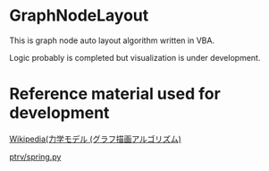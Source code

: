 # GraphNodeLayout
This is graph node auto layout algorithm written in VBA.

Logic probably is completed but visualization is under development.

# Reference material used for development

[Wikipedia(力学モデル (グラフ描画アルゴリズム)](https://ja.wikipedia.org/wiki/%E5%8A%9B%E5%AD%A6%E3%83%A2%E3%83%87%E3%83%AB_(%E3%82%B0%E3%83%A9%E3%83%95%E6%8F%8F%E7%94%BB%E3%82%A2%E3%83%AB%E3%82%B4%E3%83%AA%E3%82%BA%E3%83%A0))

[ptrv/spring.py](https://gist.github.com/ptrv/4092517)
